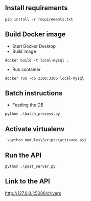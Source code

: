 ## Install requirements
``` batch
pip install -r requirements.txt
```

## Build Docker image
- Start Docker Desktop
- Build image
``` batch
docker build -t local-mysql .
```
- Run container
``` batch
docker run -dp 3306:3306 local-mysql
```

## Batch instructions
- Feeding the DB 
``` batch
python .\batch_process.py
```

## Activate virtualenv
``` batch
.\python_modules\Scripts\activate.ps1
```

## Run the API
``` batch
python .\post_server.py
```

## Link to the API 

http://127.0.0.1:5000/drivers